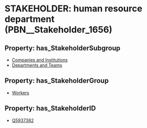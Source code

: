 # STAKEHOLDER: __human resource department__ (PBN__Stakeholder_1656)

## Property: has_StakeholderSubgroup

* [Companies and Institutions](PBN__StakeholderSubgroup_23)
* [Departments and Teams](PBN__StakeholderSubgroup_26)

## Property: has_StakeholderGroup

* [Workers](PBN__StakeholderGroup_2)

## Property: has_StakeholderID

* [Q5937382](Q5937382)

